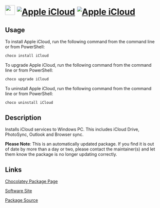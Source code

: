 ﻿# <img src="https://cdn.jsdelivr.net/gh/mkevenaar/chocolatey-packages@e55b3c228cf6b5fd2088d60a69320fc278f6e030/icons/icloud.png" width="32" height="32"/> [![Apple iCloud](https://img.shields.io/chocolatey/v/iCloud.svg?label=Apple+iCloud)](https://community.chocolatey.org/packages/iCloud) [![Apple iCloud](https://img.shields.io/chocolatey/dt/iCloud.svg)](https://community.chocolatey.org/packages/iCloud)

## Usage

To install Apple iCloud, run the following command from the command line or from PowerShell:

```powershell
choco install iCloud
```

To upgrade Apple iCloud, run the following command from the command line or from PowerShell:

```powershell
choco upgrade iCloud
```

To uninstall Apple iCloud, run the following command from the command line or from PowerShell:

```powershell
choco uninstall iCloud
```

## Description

Installs iCloud services to Windows PC. This includes iCloud Drive, PhotoSync, Outlook and Browser sync.

**Please Note**: This is an automatically updated package. If you find it is
out of date by more than a day or two, please contact the maintainer(s) and
let them know the package is no longer updating correctly.


## Links

[Chocolatey Package Page](https://community.chocolatey.org/packages/iCloud)

[Software Site](http://www.apple.com/icloud/)

[Package Source](https://github.com/mkevenaar/chocolatey-packages/tree/master/automatic/icloud)

